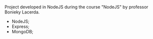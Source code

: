 Project developed in NodeJS during the course "NodeJS" by professor Bonieky Lacerda.

- NodeJS;
- Express;
- MongoDB;
